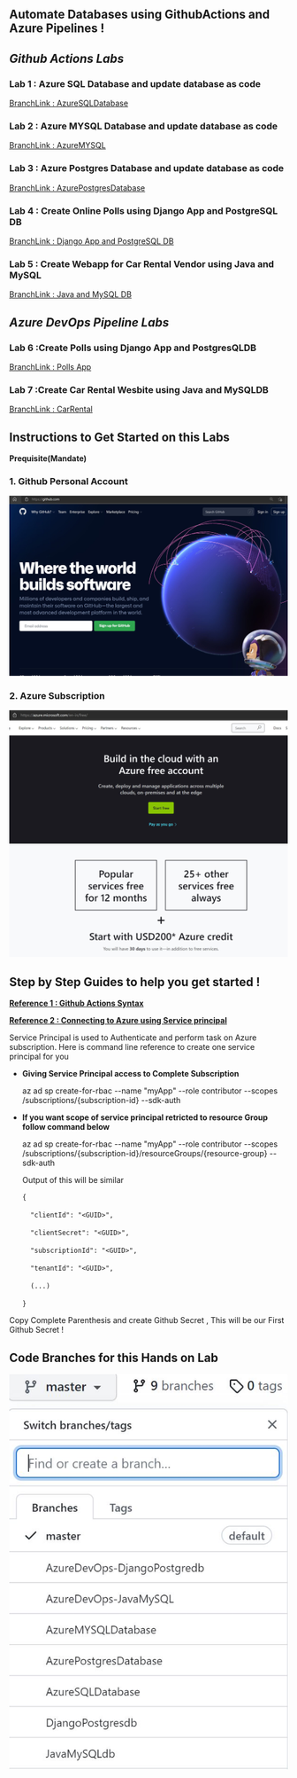 ## Automate Databases using GithubActions and Azure Pipelines !

## *Github Actions Labs*

### Lab 1 : Azure SQL Database and update database as code
[BranchLink : AzureSQLDatabase](https://github.com/jethanivijay/DevOpsforDatabasesHandsonLab/tree/AzureSQLDatabase)

### Lab 2 : Azure MYSQL Database and update database as code
[BranchLink : AzureMYSQL](https://github.com/jethanivijay/DevOpsforDatabasesHandsonLab/tree/AzureMYSQLDatabase)

### Lab 3 : Azure Postgres Database and update database as code
[BranchLink : AzurePostgresDatabase](https://github.com/jethanivijay/DevOpsforDatabasesHandsonLab/tree/AzurePostgresDatabase)

### Lab 4  : Create Online Polls using Django App and PostgreSQL DB
[BranchLink : Django App and PostgreSQL DB](https://github.com/jethanivijay/DevOpsforDatabasesHandsonLab/tree/DjangoPostgresdb)

### Lab 5 : Create Webapp for Car Rental Vendor using Java and MySQL
[BranchLink : Java and MySQL DB ](https://github.com/jethanivijay/DevOpsforDatabasesHandsonLab/tree/JavaMySQLdb)

## *Azure DevOps Pipeline Labs*

### Lab 6 :Create Polls using Django App and PostgresQLDB
[BranchLink : Polls App](https://github.com/jethanivijay/DevOpsforDatabasesHandsonLab/tree/AzureDevOps-DjangoPostgredb)

### Lab 7 :Create Car Rental Wesbite using Java and MySQLDB
[BranchLink : CarRental](https://github.com/jethanivijay/DevOpsforDatabasesHandsonLab/tree/AzureDevOps-JavaMySQL)

##  Instructions to Get Started on this Labs

**Prequisite(Mandate)**
### 1. Github Personal Account

![GithubAccount](/GithubPersonalAccount.JPG)

### 2. Azure Subscription

![AzureFreeAccount](/AzureFreeAccount.JPG)

## Step by Step Guides to help you get started ! 

[**Reference 1 : Github Actions Syntax**](https://docs.github.com/en/free-pro-team@latest/actions/reference/workflow-syntax-for-github-actions)


[**Reference 2 : Connecting to Azure using Service principal**](https://docs.microsoft.com/en-us/cli/azure/create-an-azure-service-principal-azure-cli)

Service Principal is used to Authenticate and perform task on Azure subscription.
Here is command line reference to create one service principal for you

- **Giving Service Principal access to Complete Subscription**

    az ad sp create-for-rbac --name "myApp" --role contributor --scopes /subscriptions/{subscription-id} --sdk-auth

- **If you want scope of service principal retricted to resource Group follow command below**

    az ad sp create-for-rbac --name "myApp" --role contributor --scopes /subscriptions/{subscription-id}/resourceGroups/{resource-group} --sdk-auth

    Output of this will be similar 


      {

        "clientId": "<GUID>",

        "clientSecret": "<GUID>",

        "subscriptionId": "<GUID>",

        "tenantId": "<GUID>",

        (...)

      }

Copy Complete Parenthesis and create Github Secret , This will be our First Github Secret !


## Code Branches for this Hands on Lab

![**Reference 3 : Code Branches for this Hands on Lab**](codebranches.JPG)

